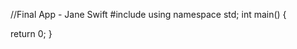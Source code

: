 //Final App - Jane Swift
#include <iostream>
using namespace std;
int main()
  {
  
  
  
  
  
  
  
  
  return 0;
  }
